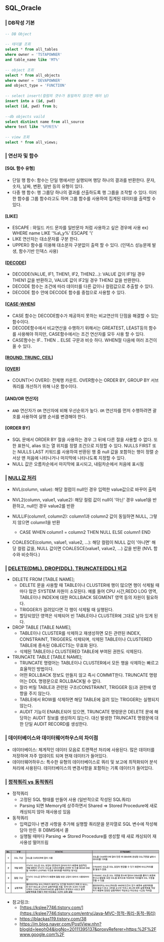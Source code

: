 ## SQL_Oracle

### | DB작성 기본
```sql
-- DB Object

-- 테이블 조회
select * from all_tables
where owner = 'TSTAPOWNER'
and table_name like 'MT%'

-- object 조회
select * from all_objects
where owner = 'DEVAPOWNER'
and object_type = 'FUNCTION'

-- select insert(컬럼의 갯수가 동일하지 않으면 에러 남)
insert into a (id, pwd)
select (id, pwd) from b;

--db objects vaild
select distinct name from all_source
where text like '%키워드%'

-- view 조회
select * from all_views;
```

### | 연산자 및 함수

#### [SQL 함수 유형]

- 단일 행 함수: 함수는 단일 행에서만 실행되며 행당 하나의 결과를 반환한다. 문자, 숫자, 날짜, 변환, 일반 등의 유형이 있다.
- 다중 행 함수: 행 그룹당 하나의 결과를 산출하도록 행 그룹을 조작할 수 있다. 이러한 함수를 그룹 함수라고도 하며 그룹 함수를 사용하여 집계된 데이터를 출력할 수 있다.


#### [LIKE]

- ESCAPE : 와일드 카드 문자를 일반문자 처럼 사용하고 싶은 경우에 사용
  ex) WHERE name LIKE '%a\\_y%' ESCAPE '\\'
- LIKE 연산자는 대소문자를 구분 한다.
- UPPER() 함수를 이용해 대소문자 구분없이 출력 할 수 있다.
  (인덱스 성능문제 발생, 함수기반 인덱스 사용)

#### [[DECODE](https://gent.tistory.com/227)]

- DECODE(VALUE, IF1, THEN1, IF2, THEN2...): VALUE 값이 IF1일 경우 THEN1 값을 반환하고, VALUE 값이 IF2일 경우 THEN2 값을 반환한다.
- DECODE 함수는 조건에 따라 데이터를 다른 값이나 컬럼값으로 추출할 수 있다.
- DECODE 함수 안에 DECODE 함수를 중첩으로 사용할 수 있다.

#### [[CASE-WHEN](http://www.gurubee.net/lecture/1028)]

- CASE 함수는 DECODE함수가 제공하지 못하는 비교연산의 단점을 해결할 수 있는 함수이다.
- DECODE함수에서 비교연산을 수행하기 위해서는 GREATEST, LEAST등의 함수를 사용해야 하지만, CASE함수에서는 조건 연산자를 모두 사용 할 수 있다.
- CASE함수는 IF.. THEN .. ELSE 구문과 비슷 하다. WHEN절 다음에 여러 조건이 올 수 있다.

#### [[ROUND, TRUNC, CEIL](https://coding-factory.tistory.com/295)]

#### [[OVER](https://javaexpert.tistory.com/503)]

- COUNT(*) OVER(): 전체행 카운트. OVER함수는 ORDER BY, GROUP BY 서브쿼리를 개선하기 위해 나온 함수이다. 

#### [AND/OR 연산자]
- `AND` 연산자가 `OR` 연산자에 비해 우선순위가 높다. `OR` 연산자를 먼저 수행하려면 괄호를 사용하여 실행 순서를 변경해야 한다.

#### [ORDER BY]
- SQL 문에서 ORDER BY 절을 사용하는 경우 그 뒤에 다른 절을 사용할 수 없다. 또한 표현식, alias 또는 열 위치를 정렬 조건으로 지정할 수 있다. NULLS FIRST 또는 NULLS LAST 키워드를 사용하여 반환된 행 중 null 값을 포함하는 행이 정렬 순서상 맨 처음에 나타나거나 마지막에 나타나도록 지정할 수 있다.
- NULL 값은 오름차순에서 마지막에 표시되고, 내림차순에서 처음에 표시됨

### | [NULL값 처리](http://www.gurubee.net/lecture/1880)

- NVL(column, value): 해당 컬럼이 null인 경우 입력한 value값으로 바꾸어 출력

- NVL2(column, value1, value2): 해당 컬럼 값이 null이 '아닌' 경우 value1을 반환하고, null인 경우 value2를 반환

- NULLIF(column1, column2): column1과 column2 값이 동일하면 NULL, 그렇지 않으면 column1을 반환

  - CASE WHEN column1 = column2 THEN NULL ELSE column1 END

- COALESCE(column, value1, value2, ...): 해당 컬럼이 NULL 값이 '아니면' 해당 컬럼 값을, NULL 값이면 COALESCE(value1, value2, ...) 값을 반환 (NVL 함수와 비슷하다.)

### | [DELETE(DML), DROP(DDL), TRUNCATE(DDL) 비교](http://www.gurubee.net/article/1455)

- DELETE FROM [TABLE NAME];
  - DELETE 문을 사용할 때 TABLE이나 CLUSTER에 행이 많으면 행이 삭제될 때마다 많은 SYSTEM 자원이 소모된다. 예를 들어 CPU 시간,REDO LOG 영역,  TABLE이나 INDEX에 대한 ROLLBACK SEGMENT 영역 등의 자원이 필요하다.
  - TRIGGER가 걸려있다면 각 행이 삭제될 때 실행된다.
  - 할당되었던 영역은 삭제되어 빈 TABLE이나 CLUSTER에 그대로 남아 있게 된다.
- DROP TABLE [TABLE NAME];
  - TABLE이나 CLUSTER를 삭제하고 재생성하면 모든 관련된 INDEX, CONSTRAINT, TRIGGER도 삭제되며, 삭제된 TABLE이나 CLUSTERED TABLE에 종속된 OBJECTS는 무효화 된다.
  - 삭제된 TABLE이나 CLUSTERED TABLE에 부여된 권한도 삭제된다.
- TRUNCATE TABLE [TABLE NAME];
  - TRUNCATE 명령어는 TABLE이나 CLUSTER에서 모든 행을 삭제하는 빠르고 효율적인 방법이다.
  - 어떤 ROLLBACK 정보도 만들지 않고 즉시 COMMIT한다. TRUNCATE 명령어는 DDL 명령문으로 ROLLBACK될 수 없다.
  - 잘라 버릴 TABLE과 관련된 구조(CONSTRAINT, TRIGGER 등)과 권한에 영향을 주지 않는다.  
  - TABLE에서 ROW를 삭제하면 해당 TABLE에 걸려 있는 TRIGGER는 실행되지 않는다.
  - AUDIT 기능이 ENABLE되어 있으면, TRUNCATE 명령문은 DELETE 문에 해당하는 AUDIT 정보를 생성하지 않는다. 대신 발생한 TRUNCATE 명령문에 대한 단일 AUDIT RECORD를 생성한다.

### | 데이터베이스와 데이터웨어하우스의 차이점

- 데이터베이스: 체계적인 데이터 모음로 트랜잭션 처리에 사용된다. 많은 데이터를 저장하며 자주 업데이트 되며 현재 데이터가 들어있다.
- 데이터웨어하우스: 특수한 유형의 데이터베이스로 쿼리 및 보고에 최적화되어 분석 처리에 사용된다. 데이터베이스의 변경사항을 포함하는 기록 데이터가 들어있다.


### | [정적쿼리 vs 동적쿼리](https://steemit.com/oracle/@ekkim/oracle)
- 정적쿼리
  - 고정된 SQL 형태를 만들어 사용 (일반적으로 작성된 SQL쿼리)
  - Parsing 되면 Memory에 상주하면서 Shared
    => Stored Procedure에 새로 캐싱되지 않아 재사용성 있음
- 동적쿼리
  - 입력값이나 변경 사항을 추가해 실행할 쿼리문을 문자열로 SQL 변수에 작성해 담아 만든 후 DBMS에서 콜
  - 실행될 때마다 Parsing
    => Stored Procedure를 생성할 때 새로 캐싱되어 재사용성 떨어뜨림

![정적쿼리_동적쿼리_특징](https://github.com/sooyun429/TIL_2021/blob/master/DB/images/%EC%A0%95%EC%A0%81%EC%BF%BC%EB%A6%AC_%EB%8F%99%EC%A0%81%EC%BF%BC%EB%A6%AC_%ED%8A%B9%EC%A7%95.png?raw=true)

- 참고링크:
  - [https://kslee7746.tistory.com/](https://kslee7746.tistory.com/entry/Java-MVC-정적-쿼리-동적-쿼리)
  - https://blackas119.tistory.com/38
  - https://m.blog.naver.com/PostView.nhn?blogId=leeoh04&logNo=20111395137&proxyReferer=https:%2F%2Fwww.google.com%2F
